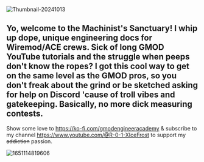 ![Thumbnail-20241013](https://github.com/user-attachments/assets/1ae7b248-4401-4761-adb4-cec097ffb3aa)

Yo, welcome to the Machinist's Sanctuary! I whip up dope, unique engineering docs for Wiremod/ACE crews. Sick of long GMOD YouTube tutorials and the struggle when peeps don't know the ropes? I got this cool way to get on the same level as the GMOD pros, so you don't freak about the grind or be sketched asking for help on Discord 'cause of troll vibes and gatekeeping. Basically, no more dick measuring contests.
---------------------------------------------------------------
Show some love to https://ko-fi.com/gmodengineeracademy & subscribe to my channel https://www.youtube.com/@R-0-1-XIceFrost to support my ~~addiction~~ passion.

![1651114819606](https://github.com/user-attachments/assets/850917d8-0bc1-443b-8f8e-1bfa7ac24fd5)
